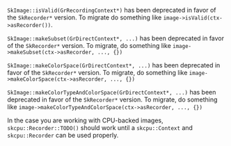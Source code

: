 `SkImage::isValid(GrRecordingContext*)` has been deprecated in favor of the `SkRecorder*` version.
To migrate do something like `image->isValid(ctx->asRecorder())`.

`SkImage::makeSubset(GrDirectContext*, ...)` has been deprecated in favor of the `SkRecorder*`
version. To migrate, do something like `image->makeSubset(ctx->asRecorder, ..., {})`

`SkImage::makeColorSpace(GrDirectContext*, ...)` has been deprecated in favor of the `SkRecorder*`
version. To migrate, do something like `image->makeColorSpace(ctx->asRecorder, ..., {})`

`SkImage::makeColorTypeAndColorSpace(GrDirectContext*, ...)` has been deprecated in favor of the
`SkRecorder*` version. To migrate, do something like
`image->makeColorTypeAndColorSpace(ctx->asRecorder, ..., {})`

In the case you are working with CPU-backed images, `skcpu::Recorder::TODO()` should work until
a `skcpu::Context` and `skcpu::Recorder` can be used properly.